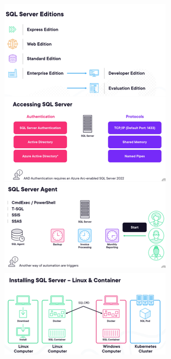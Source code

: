 ![](attachments/Pasted%20image%2020250719143825.png)![](attachments/Pasted%20image%2020250719144237.png)![](attachments/Pasted%20image%2020250719144839.png)

![](attachments/Pasted%20image%2020250719145110.png)